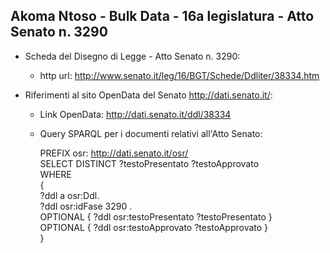 ## Akoma Ntoso - Bulk Data - 16a legislatura - Atto Senato n. 3290 ##

* Scheda del Disegno di Legge - Atto Senato n. 3290:
	* http url: http://www.senato.it/leg/16/BGT/Schede/Ddliter/38334.htm

* Riferimenti al sito OpenData del Senato http://dati.senato.it/:
	* Link OpenData: http://dati.senato.it/ddl/38334
	* Query SPARQL per i documenti relativi all'Atto Senato:

        PREFIX osr: <http://dati.senato.it/osr/>  
		SELECT DISTINCT ?testoPresentato ?testoApprovato  
		WHERE  
		{  
		    ?ddl a osr:Ddl.  
		    ?ddl osr:idFase 3290 .  
		    OPTIONAL { ?ddl osr:testoPresentato ?testoPresentato }  
		    OPTIONAL { ?ddl osr:testoApprovato ?testoApprovato }  
		}
		